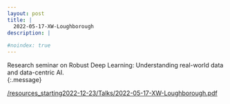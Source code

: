 ```yaml
---
layout: post
title: |
  2022-05-17-XW-Loughborough
description: | 
    
#noindex: true
---
```


Research seminar on Robust Deep Learning: Understanding real-world data and data-centric AI. <br />
{:.message}

[/resources_starting2022-12-23/Talks/2022-05-17-XW-Loughborough.pdf](/resources_starting2022-12-23/Talks/2022-05-17-XW-Loughborough.pdf)

